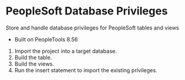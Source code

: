 # PeopleSoft Database Privileges
Store and handle database privileges for PeopleSoft tables and views
* Built on PeopleTools 8.56

1. Import the project into a target database.
2. Build the table.
3. Build the views.
4. Run the insert statement to import the existing privileges.

